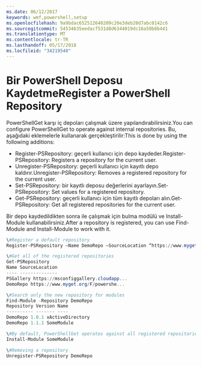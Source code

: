 ```yaml
---
ms.date: 06/12/2017
keywords: wmf,powershell,setup
ms.openlocfilehash: 9a9bdac652512640209c20e3deb20d7abc0142c6
ms.sourcegitcommit: 54534635eedacf531d8d6344019dc16a50b8b441
ms.translationtype: MT
ms.contentlocale: tr-TR
ms.lasthandoff: 05/17/2018
ms.locfileid: "34219540"
---
```

# <a name="register-a-powershell-repository"></a><span data-ttu-id="38f9b-102">Bir PowerShell Deposu Kaydetme</span><span class="sxs-lookup"><span data-stu-id="38f9b-102">Register a PowerShell Repository</span></span>
<span data-ttu-id="38f9b-103">PowerShellGet karşı iç depoları çalışmak üzere yapılandırabilirsiniz.</span><span class="sxs-lookup"><span data-stu-id="38f9b-103">You can configure PowerShellGet to operate against internal repositories.</span></span> <span data-ttu-id="38f9b-104">Bu, aşağıdaki eklemelerle kullanarak gerçekleştirilir:</span><span class="sxs-lookup"><span data-stu-id="38f9b-104">This is done by using the following additions:</span></span>
- <span data-ttu-id="38f9b-105">Register-PSRepository: geçerli kullanıcı için depo kaydeder.</span><span class="sxs-lookup"><span data-stu-id="38f9b-105">Register-PSRepository: Registers a repository for the current user.</span></span>
- <span data-ttu-id="38f9b-106">Unregister-PSRepository: geçerli kullanıcı için kayıtlı depo kaldırır.</span><span class="sxs-lookup"><span data-stu-id="38f9b-106">Unregister-PSRepository: Removes a registered repository for the current user.</span></span>
- <span data-ttu-id="38f9b-107">Set-PSRepository: bir kayıtlı deposu değerlerini ayarlayın.</span><span class="sxs-lookup"><span data-stu-id="38f9b-107">Set-PSRepository: Set values for a registered repository.</span></span>
- <span data-ttu-id="38f9b-108">Get-PSRepository: geçerli kullanıcı için tüm kayıtlı depoları alın.</span><span class="sxs-lookup"><span data-stu-id="38f9b-108">Get-PSRepository: Get all registered repositories for the current user.</span></span>

<span data-ttu-id="38f9b-109">Bir depo kaydedildikten sonra ile çalışmak için bulma modülü ve Install-Module kullanabilirsiniz.</span><span class="sxs-lookup"><span data-stu-id="38f9b-109">After a repository is registered, you can use Find-Module and Install-Module to work with it.</span></span>

```powershell
\#Register a default repository
Register-PSRepository –Name DemoRepo –SourceLocation “https://www.myget.org/F/powershellgetdemo/api/v2” –PublishLocation “<https://www.myget.org/F/powershellgetdemo/api/v2>/package” –InstallationPolicy –Trusted

\#Get all of the registered repositories
Get-PSRepository
Name SourceLocation
---- --------------
PSGallery https://msconfiggallery.cloudapp...
DemoRepo https://www.myget.org/F/powershe...

\#Search only the new repository for modules
Find-Module -Repository DemoRepo
Repository Version Name
---------- ------- ----
DemoRepo 1.0.1 xActiveDirectory
DemoRepo 1.1.1 SomeModule

\#By default, PowerShellGet operates against all registered repositories when none is specified. In this example, the “SomeModule” module is installed from the DemoRepo.
Install-Module SomeModule

\#Removing a repository
Unregister-PSRepository DemoRepo
```
